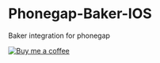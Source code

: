 Phonegap-Baker-IOS
==================

Baker integration for phonegap


[![Buy me a coffee](http://ko-fi.com/img/button-1.png)](https://www.paypal.com/cgi-bin/webscr?cmd=_s-xclick&hosted_button_id=3VCBPQM5J7AAE)